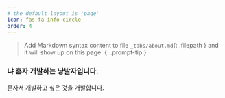 ```yaml
---
# the default layout is 'page'
icon: fas fa-info-circle
order: 4
---
```


> Add Markdown syntax content to file `_tabs/about.md`{: .filepath } and it will show up on this page.
{: .prompt-tip }

### 냐 혼자 개발하는 냥발자입니다.
혼자서 개발하고 싶은 것을 개발합니다.
